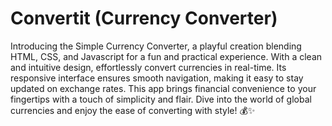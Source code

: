 # Convertit (Currency Converter)

Introducing the Simple Currency Converter, a playful creation blending HTML, CSS, and Javascript for a fun and practical experience. With a clean and intuitive design, effortlessly convert currencies in real-time. Its responsive interface ensures smooth navigation, making it easy to stay updated on exchange rates. This app brings financial convenience to your fingertips with a touch of simplicity and flair. Dive into the world of global currencies and enjoy the ease of converting with style! 💰✨

